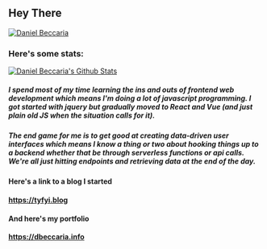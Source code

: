 ## Hey There

[![Daniel Beccaria](https://res.cloudinary.com/djb-media-profile/image/upload/v1619022005/catmouse_knxr3z.gif)]()

### Here's some stats:

[![Daniel Beccaria's Github Stats](https://github-readme-stats.vercel.app/api?username=timegated&show_icons=true&theme=highcontrast)](https://github.com/anuraghazra/github-readme-stats)

##### I spend most of my time learning the ins and outs of frontend web development which means I'm doing a lot of javascript programming. I got started with jquery but gradually moved to React and Vue (and just plain old JS when the situation calls for it).

##### The end game for me is to get good at creating data-driven user interfaces which means I know a thing or two about hooking things up to a backend whether that be through serverless functions or api calls. We're all just hitting endpoints and retrieving data at the end of the day.

#### Here's a link to a blog I started
#### https://tyfyi.blog

#### And here's my portfolio
#### https://dbeccaria.info
<!--
**timegated/timegated** is a ✨ _special_ ✨ repository because its `README.md` (this file) appears on your GitHub profile.

Here are some ideas to get you started:

- 🔭 I’m currently working on ...
- 🌱 I’m currently learning ...
- 👯 I’m looking to collaborate on ...
- 🤔 I’m looking for help with ...
- 💬 Ask me about ...
- 📫 How to reach me: ...
- 😄 Pronouns: ...
- ⚡ Fun fact: ...
-->
